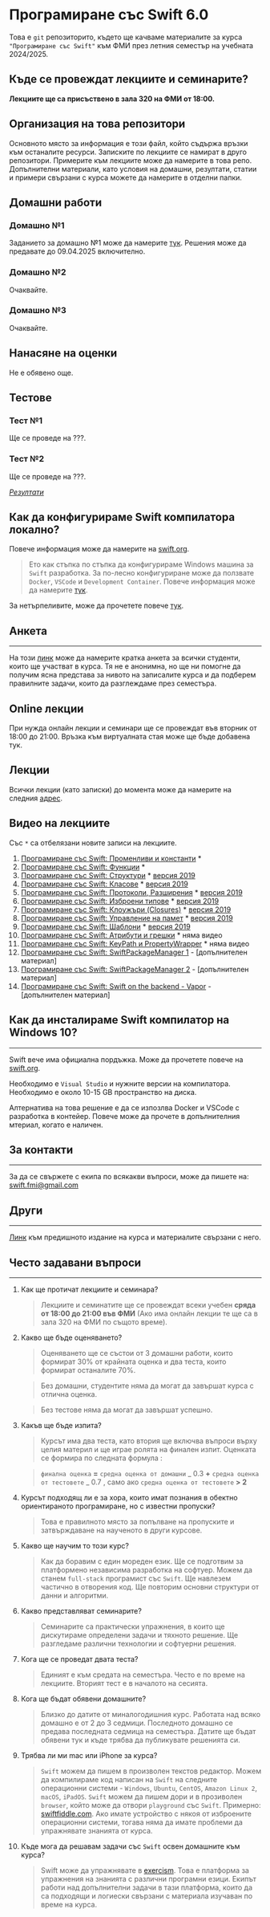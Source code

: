 # Програмиране със Swift 6.0

Това е `git` репозиторито, където ще качваме материалите за курса `"Програмиране със Swift"` към ФМИ през летния семестър на учебната 2024/2025.

## Къде се провеждат лекциите и семинарите?

**Лекциите ще са присъствено в зала 320 на ФМИ от 18:00.**

## Организация на това репозитори

Основното място за информация е този файл, който съдържа връзки към останалите ресурси. Записките по лекциите се намират в друго репозитори. Примерите към лекциите може да намерите в това репо. Допълнителни материали, като условия на домашни, резултати, статии и примери свързани с курса можете да намерите в отделни папки.

## Домашни работи

### Домашно №1

Заданието за домашно №1 може да намерите [тук](homework/Swift-Домашно-1.md). Решения може да предавате до 09.04.2025 включително.

### Домашно №2

Очаквайте.

### Домашно №3

Очаквайте.

## Нанасяне на оценки

Не е обявено още.

## Тестове

### Тест №1

Ще се проведе на ???.

### Тест №2

Ще се проведе на ???.

_[Резултати](homework/test-2-results.md)_

## Как да конфигурираме Swift компилатора локално?

Повече информация може да намерите на [swift.org](https://www.swift.org/getting-started/#installing-swift).

> Ето как стъпка по стъпка да конфигурираме Windows машина за `Swift` разработка. За по-лесно конфигуриране може да ползвате `Docker`, `VSCode` и `Development Container`. Повече информация може да намерите [тук](swift-development-setup.md).

За нетърпеливите, може да прочетете повече [тук](https://github.com/swift-server/vscode-swift/blob/main/docs/remote-dev.md).

## Анкета

---

На този [линк](https://forms.gle/eqDFYh4TV9YzdwGG9) може да намерите кратка анкета за всички студенти, които ще участват в курса. Тя не е анонимна, но ще ни помогне да получим ясна представа за нивото на записалите курса и да подберем правилните задачи, които да разглеждаме през семестъра.

## Online лекции

При нужда онлайн лекции и семинари ще се провеждат във вторник от 18:00 до 21:00. Връзка към виртуалната стая може ще бъде добавена тук.

## Лекции

Всички лекции (като записки) до момента може да намерите на следния [адрес](https://github.com/SwiftFMI/SwiftLectures/).

## Видео на лекциите

Със `*` са отбелязани новите записи на лекциите.

1. [Програмиране със Swift: Променливи и константи](https://youtu.be/3qEOaLRTMd4) \*
1. [Програмиране със Swift: Функции](https://youtu.be/kqeekILnbY8) \*
1. [Програмиране със Swift: Структури](https://youtu.be/-e4_g1AtPEk) \* [версия 2019](https://youtu.be/EbAJvNI_-CM)
1. [Програмиране със Swift: Класове](https://youtu.be/jxJp-dGgtoE) \* [версия 2019](https://youtu.be/uA78R2F39DQ)
1. [Програмиране със Swift: Протоколи, Разширения](https://youtu.be/lkIkYbKsThU) \* [версия 2019](https://youtu.be/_qTlOYqaYZ4)
1. [Програмиране със Swift: Изброени типове](https://youtu.be/FpAwdmHjH64) \* [версия 2019](https://youtu.be/_qTlOYqaYZ4)
1. [Програмиране със Swift: Клоужъри (Closures)](https://youtu.be/ULIXsjFKiyY) \* [версия 2019](https://youtu.be/h0G21LmUoPc)
1. [Програмиране със Swift: Управление на памет](https://youtu.be/SbnMmTFD-Ko) \* [версия 2019](https://youtu.be/7yquCtt6fsw)
1. [Програмиране със Swift: Шаблони](https://youtu.be/9W5EULDDhBU) \* [версия 2019](https://youtu.be/vSIbhH9OYxE)
1. [Програмиране със Swift: Атрибути и грешки](https://github.com/SwiftFMI/SwiftLectures/blob/master/%D0%9B%D0%B5%D0%BA%D1%86%D0%B8%D1%8F-11.md) \* няма видео
1. [Програмиране със Swift: KeyPath и PropertyWrapper](https://github.com/SwiftFMI/SwiftLectures/blob/master/%D0%9B%D0%B5%D0%BA%D1%86%D0%B8%D1%8F-12.md) \* няма видео
1. [Програмиране със Swift: SwiftPackageManager 1](https://youtu.be/qhT0b7D0TY4) - [допълнителен материал]
1. [Програмиране със Swift: SwiftPackageManager 2](https://youtu.be/eXbE7Mn-umg) - [допълнителен материал]
1. [Програмиране със Swift: Swift on the backend - Vapor](https://youtu.be/bi9dTAESvQA) - [допълнителен материал]


## Как да инсталираме Swift компилатор на Windows 10?

---

Swift вече има официална пордъжка. Може да прочетете повече на [swift.org](https://www.swift.org/blog/swift-on-windows/).

Необходимо е `Visual Studio` и нужните версии на компилатора. Необходимо е около 10-15 GB пространство на диска.

Алтернатива на това решение е да се изпозлва Docker и VSCode с разработка в контейер. Повече може да прочете в допълнителния мтериал, когато е наличен.

## За контакти

---

За да се свържете с екипа по всякакви въпроси, може да пишете на:
swift.fmi@gmail.com

## Други

---

[Линк](https://github.com/SwiftFMI/swift_2023_2024) към предишното издание на курса и материалите свързани с него.

## Често задавани въпроси

---

1. Как ще протичат лекциите и семинара?

   > Лекциите и семинатите ще се провеждат всеки учебен **сряда от 18:00 до 21:00 във ФМИ** (Ако има онлайн лекции те ще са в зала 320 на ФМИ по същото време).

2. Какво ще бъде оценяването?

   > Оценяването ще се състои от 3 домашни работи, които формират 30% от крайната оценка и два теста, които формират останалите 70%.

   > Без домашни, студентите няма да могат да завършат курса с отлична оценка.

   > Без тестове няма да могат да завършат успешно.

3. Какъв ще бъде изпита?

   > Курсът има два теста, като втория ще включва въпроси върху целия материл и ще играе ролята на финален изпит. Оценката се формира по следната формула :

   > `финална оценка` **=** `средна оценка от домашни` _ 0.3 **+** `средна оценка от тестовете` _ 0.7 , само ако `средна оценка от тестовете` **> 2**

4. Курсът подходящ ли е за хора, които имат познания в обектно ориентираното програмиране, но с известни пропуски?

   > Това е правилното място за попълване на пропуските и затвърждаване на наученото в други курсове.

5. Какво ще научим то този курс?

   > Как да боравим с един мореден език. Ще се подготвим за платформено независима разработка на софтуер. Можем да станем `full-stack` програмист със `Swift`. Ще навлезем частично в отворения код. Ще повторим основни структури от данни и алгоритми.

6. Какво представляват семинарите?

   > Семинарите са практически упражнения, в които ще дискутираме определени задачи и тяхното решение. Ще разгледаме различни технологии и софтуерни решения.

7. Кога ще се проведат двата теста?

   > Единият е към средата на семестъра. Често е по време на лекциите. Вторият тест е в началото на сесията.

8. Кога ще бъдат обявени домашните?

   > Близко до датите от миналогодишния курс. Работата над всяко домашно е от 2 до 3 седмици. Последното домашно се предава последната седмица на семестъра. Датите ще бъдат обявени тук и къде трябва да публикувате решенията си.

9. Трябва ли ми mac или iPhone за курса?

   > `Swift` можем да пишем в произволен текстов редактор. Можем да компилираме код написан на `Swift` на следните операционни системи - `Windows`, `Ubuntu`, `CentOS`, `Amazon Linux 2`, `macOS`, `iPadOS`. `Swift` можем да пишем дори и в прозиволен `browser`, който може да отвори `playground` със `Swift`. Примерно: [swiftfiddle.com](https://swiftfiddle.com). Ако имате устройство с някоя от изброените операционни системи, тогава няма да имате проблеми да упражнявате знанията от курса. 

10. Къде мога да решавам задачи със `Swift` освен домашните към курса?

    > Swift може да упражнявате в [exercism](https://exercism.org/). Това е платформа за упражнения на знанията с различни програмни езици. Екипът работи над допълнителни задачи в тази платформа, които да са подходящи и логиески свързани с материала изучаван по време на курса.
